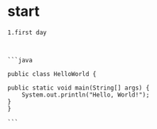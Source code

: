 # start
    1.first day 
    
    

    ```java

    public class HelloWorld {

    public static void main(String[] args) {
        System.out.println("Hello, World!");
    }
    }
   
    ```